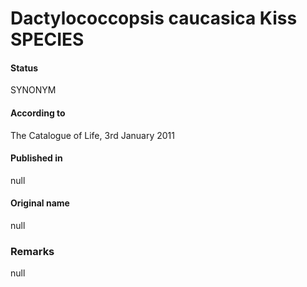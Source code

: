 Dactylococcopsis caucasica Kiss SPECIES
=======

#### Status
SYNONYM

#### According to
The Catalogue of Life, 3rd January 2011

#### Published in
null

#### Original name
null

### Remarks
null